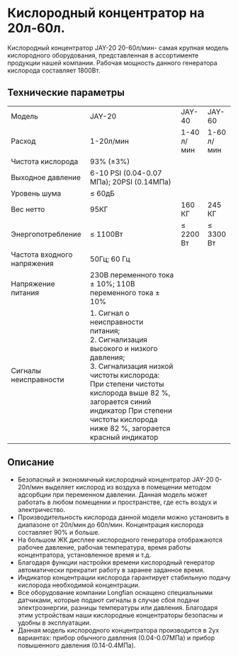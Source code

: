 # Кислородный концентратор на 20л-60л.

Кислородный концентратор JAY-20 20-60л/мин- самая крупная модель кислородного оборудования, представленная в ассортименте продукции нашей компании. Рабочая мощность данного генератора кислорода составляет 1800Вт.
## Технические параметры
<table>
<tbody>
<tr>
<td>Модель</td>
<td>JAY-20</td>
<td>JAY-40</td>
<td>JAY-60</td>
</tr>
<tr>
<td>Расход</td>
<td>1-20л/мин</td>
<td>1-40 л/мин</td>
<td>1-60 л/мин</td>
</tr>
<tr>
<td>Чистота кислорода</td>
<td>93% (±3%)</td>
</tr>
<tr>
<td>Выходное давление</td>
<td>6-10 PSI (0.04-0.07 МПа); 20PSI (0.14МПа)</td>
</tr>
<tr>
<td>Уровень шума</td>
<td>≤ 60дБ</td>
</tr>
<tr>
<td>Вес нетто</td>
<td>95КГ</td>
<td>160 КГ</td>
<td>245 КГ</td>
</tr>
<tr>
<td>Энергопотребление</td>
<td>≤ 1100Вт</td>
<td>≤ 2200 Вт</td>
<td>≤ 3300 Вт</td>
</tr>
<tr>
<td>Частота входного напряжения</td>
<td>50Гц; 60 Гц</td>
</tr>
<tr>
<td>Напряжение питания</td>
<td>230В переменного тока ± 10%; 110В переменного тока ± 10%</td>
</tr>
<tr>
<td>Сигналы неисправности</td>
<td>1. Сигнал о неисправности питания; <br/> 2. Сигнализация высокого и низкого давления; <br/>3. Сигнализация низкой чистоты кислорода: При степени чистоты кислорода выше 82 %, загорается синий индикатор При степени чистоты кислорода ниже 82 %, загорается красный индикатор</td>
</tr>
</tbody>
</table>

## Описание
- Безопасный и экономичный кислородный концентратор JAY-20 0-20л/мин выделяет кислород из воздуха в помещении методом адсорбции при переменном давлении. Данная модель может работать в любом помещении и пространстве, где есть воздух и электричество.
- Производительность кислорода данной модели можно установить в диапазоне от 20л/мин до 60л/мин. Концентрация кислорода составляет 90% и больше.
- На большом ЖК дисплее кислородного генератора отображаются рабочее давление, рабочая температура, время работы концентратора, установленное время и т.д.
- Благодаря функции настройки времени кислородный генератор автоматически прекратит работу в заранее заданное время.
- Индикатор концентрации кислорода гарантирует стабильную подачу кислорода необходимой концентрации.
- Все оборудование компании Longfian оснащено специальными датчиками, которые подают сигналы в случае сбоя подачи электроэнергии, разницы температуры или давления. Благодаря этим устройствам наши кислородные концентраторы безопасны и удобны в эксплуатации.
- Данная модель кислородного концентратора производится в 2ух вариантах: прибор обычного давления (0.04-0.07МПа) и прибор повышенного давления (0.14-0.4МПа).

